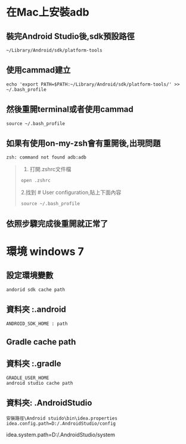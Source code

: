 # 在Mac上安裝adb
## 裝完Android Studio後,sdk預設路徑
```
~/Library/Android/sdk/platform-tools
```
## 使用cammad建立
```
echo 'export PATH=$PATH:~/Library/Android/sdk/platform-tools/' >> ~/.bash_profile
```
## 然後重開terminal或者使用cammad
```
source ~/.bash_profile
```
## 如果有使用on-my-zsh會有重開後,出現問題
```
zsh: command not found adb:adb
``` 
> 1. 打開.zshrc文件檔
> 
> ```
> open .zshrc
> ```
> 2.找到  # User configuration,貼上下面內容
> 
> ```
> source ~/.bash_profile
> ```

## 依照步驟完成後重開就正常了

# 環境 windows 7
## 設定環境變數
```
andorid sdk cache path
```
## 資料夾 :.android 
```
ANDROID_SDK_HOME : path
```
## Gradle cache path
## 資料夾 :.gradle
```
GRADLE_USER_HOME
android studio cache path
```
## 資料夾: .AndroidStudio
```
安裝路徑\Android stuido\bin\idea.properties
idea.config.path=D:/.AndroidStudio/config
```
idea.system.path=D:/.AndroidStudio/system
